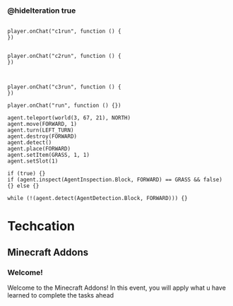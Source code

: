 
### @hideIteration true 

<!-- block combinations that will show up by default in their workspace -->
```template

player.onChat("c1run", function () {
})


player.onChat("c2run", function () {
})



player.onChat("c3run", function () {
})

```

<!-- blocks you want available to players, based on js code -->
```blocks
player.onChat("run", function () {})

agent.teleport(world(3, 67, 21), NORTH)
agent.move(FORWARD, 1)
agent.turn(LEFT_TURN)
agent.destroy(FORWARD)
agent.detect()
agent.place(FORWARD)
agent.setItem(GRASS, 1, 1)
agent.setSlot(1)

if (true) {}
if (agent.inspect(AgentInspection.Block, FORWARD) == GRASS && false) {} else {}

while (!(agent.detect(AgentDetection.Block, FORWARD))) {}

```

# Techcation
## Minecraft Addons
### Welcome!

Welcome to the Minecraft Addons! In this event, you will apply what u have learned to complete the tasks ahead


